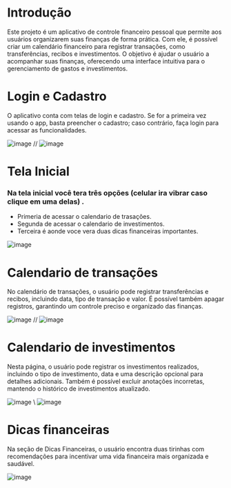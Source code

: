 # Introdução

Este projeto é um aplicativo de controle financeiro pessoal que permite aos usuários organizarem suas finanças de forma prática. Com ele, é possível criar um calendário financeiro para registrar transações, como transferências, recibos e investimentos. O objetivo é ajudar o usuário a acompanhar suas finanças, oferecendo uma interface intuitiva para o gerenciamento de gastos e investimentos.

# Login e Cadastro 

O aplicativo conta com telas de login e cadastro. Se for a primeira vez usando o app, basta preencher o cadastro; caso contrário, faça login para acessar as funcionalidades.

![image](https://github.com/user-attachments/assets/e5552fa7-cd95-4624-9aec-50017d648d8f) // ![image](https://github.com/user-attachments/assets/60b27bdd-262d-41f2-ae27-faee87227126)


# Tela Inicial 
### Na tela inicial você tera três opções (celular ira vibrar caso clique em uma delas) .
* Primeria de acessar o calendario de trasações.
* Segunda de acessar o calendario de investimentos.
* Terceira é aonde voce vera duas dicas financeiras importantes.

![image](https://github.com/user-attachments/assets/9088d64c-fa91-44a7-b94f-3bf48ddebf41)



# Calendario de transações 
No calendário de transações, o usuário pode registrar transferências e recibos, incluindo data, tipo de transação e valor. É possível também apagar registros, garantindo um controle preciso e organizado das finanças.

![image](https://github.com/user-attachments/assets/7b1cf00f-8f13-4a31-9cfb-36e86e8148a3) // ![image](https://github.com/user-attachments/assets/f6cadfe1-66c2-468a-a66b-f3c019353339)

# Calendario de investimentos 
Nesta página, o usuário pode registrar os investimentos realizados, incluindo o tipo de investimento, data e uma descrição opcional para detalhes adicionais. Também é possível excluir anotações incorretas, mantendo o histórico de investimentos atualizado.

![image](https://github.com/user-attachments/assets/d172d28f-8ec8-46a4-bd4d-0cf9d01b03cd) \\ ![image](https://github.com/user-attachments/assets/d48caebf-e719-4136-b1ef-1842fe1576da)

# Dicas financeiras
Na seção de Dicas Financeiras, o usuário encontra duas tirinhas com recomendações para incentivar uma vida financeira mais organizada e saudável.


![image](https://github.com/user-attachments/assets/6811729d-f5ed-4f29-ad4a-4a1f3fa07bb5)




